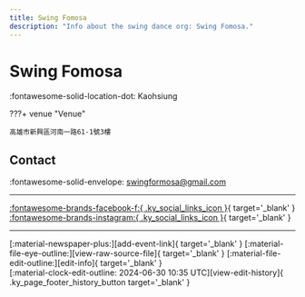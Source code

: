 ```yaml
---
title: Swing Fomosa
description: "Info about the swing dance org: Swing Fomosa."
---
```


# Swing Fomosa

:fontawesome-solid-location-dot: Kaohsiung  


???+ venue "Venue"

    高雄市新興區河南一路61-1號3樓  

## Contact

:fontawesome-solid-envelope: <swingformosa@gmail.com>  

---

 [:fontawesome-brands-facebook-f:{ .ky_social_links_icon }](https://www.facebook.com/swingformosa2020){ target='_blank' } [:fontawesome-brands-instagram:{ .ky_social_links_icon }](https://instagram.com/swingformosa){ target='_blank' }

---

<div class="ky_page_footer" markdown>
<div class="ky_page_footer_trailing" markdown="span">
[:material-newspaper-plus:][add-event-link]{ target='_blank' }
[:material-file-eye-outline:][view-raw-source-file]{ target='_blank' }
[:material-file-edit-outline:][edit-info]{ target='_blank' }
</div>
<div class="ky_page_footer_leading" markdown="span">
[:material-clock-edit-outline: 2024-06-30 10:35 UTC][view-edit-history]{ .ky_page_footer_history_button target='_blank' }
</div>
</div>

[add-event-link]: https://github.com/swingdance/events/issues/new?assignees=&labels=add+event&projects=&template=02-add_entity.yml&title=%5Btw%5D%20%3CName%3E&region=tw&province=Kaohsiung&city=Kaohsiung&org_id=swing-fomosa "Add Event"
[view-raw-source-file]: https://github.com/swingdance/orgs/blob/main/tw/swing-fomosa.json "View Raw Source File"
[edit-info]: https://github.com/swingdance/orgs/issues/new?assignees=&labels=update+org&projects=&template=03-update_entity.yml&title=%5Btw%5D%20Swing%20Fomosa&region=tw&id=swing-fomosa&name=Swing%20Fomosa "Edit Info"

[view-edit-history]: https://github.com/swingdance/orgs/commits/main/tw/swing-fomosa.json "View Edit History"
